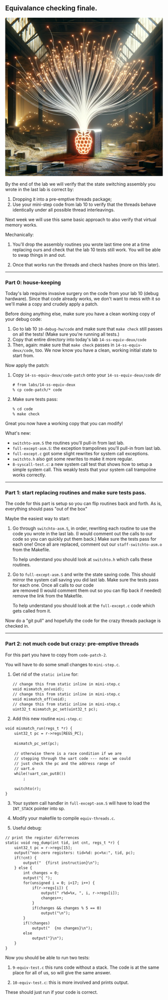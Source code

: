 ## Equivalance checking finale.


<p align="center">
  <img src="images/pi-threads.jpg" width="700" />
</p>



By the end of the lab we will verify that the state switching assembly you wrote 
in the last lab is correct by:
 1. Dropping it into a pre-emptive threads package;
 2. Use your mini-step code from lab 10 to verify that the threads behave 
    identically under all possible thread interleavings.

Next week we will use this same basic approach to also verify that
virtual memory works.

Mechanically:
 1. You'll drop the assembly routines you wrote last time one at a time 
    replacing ours and check that the lab 10 tests still work.  You will
    be able to swap things in and out.

 2. Once that works run the threads and check hashes (more on this later).

----------------------------------------------------------------------
### Part 0: house-keeping

Today's lab requires invasive surgery on the code from your lab 10 (debug
hardware). Since that code already works, we don't want to mess with it
so we'll make a copy and crudely apply a patch.

Before doing anything else, make sure you have a clean working copy of
your debug code:

 1. Go to lab 10 `10-debug-hw/code` and make sure that `make check`
    still passes on all the tests!  (Make sure you're running all tests.)
 2. Copy that entire directory into today's lab `14-ss-equiv-deux/code`
 3. Then, again: make sure that `make check` passes in
    `14-ss-equiv-deux/code`, too.  We now know you have a clean, working
    initial state to start from.

Now apply the patch:
 1. Copy `14-ss-equiv-deux/code-patch` onto your `14-ss-equiv-deux/code` dir

        # from labs/14-ss-equiv-deux  
        % cp code-patch/* code 

 2. Make sure tests pass:

        % cd code
        % make check

Great you now have a working copy that you can modify!

What's new:
 - `switchto-asm.S` the routines you'll pull-in from last lab.
 - `full-except-asm.S`: the exception trampolines you'll pull-in from
    last lab.
 - `full-except.c` got some slight rewrites for system call exceptions.
 - `switchto.h` also got some rewrites to make it more regular.
 - `8-syscall-test.c`: a new system call test that shows how to setup
    a simple system call.  This weakly tests that your system call
    trampoline works correctly.

----------------------------------------------------------------------
### Part 1: start replacing routines and make sure tests pass.

The code for this part is setup so you can flip routines back and forth.
As is, everything should pass "out of the box"

Maybe the easiest way to start:
  1. Go through `switchto-asm.S`, in order, rewriting each routine to
     use the code you wrote in the last lab. (I would comment out the
     calls to our code so you can quickly put them back.) Make sure the
     tests pass for each one!  Once all are replaced, comment out our
     `staff-switchto-asm.o` from the Makefile.

     To help understand you should look at `switchto.h` which calls these 
     routines.

  2. Go to `full-except-asm.S` and write the state saving code.  This should
     mirror the system call saving you did last lab. 
     Make sure the tests pass for each one.  Once all calls to our code     
     are removed (I would comment them out so you can flip back if needed)
     remove the link from the Makefile.

     To help understand you should look at the `full-except.c` code which
     gets called from it.

Now do a "git pull" and hopefully the code for the crazy threads package
is checked in.

----------------------------------------------------------------------
### Part 2: not much code but crazy: pre-emptive threads

For this part you have to copy from `code-patch-2`.

You will have to do some small changes to `mini-step.c`.

 1. Get rid of the `static inline` for:


        // change this from static inline in mini-step.c
        void mismatch_on(void);
        // change this from static inline in mini-step.c
        void mismatch_off(void);
        // change this from static inline in mini-step.c
        uint32_t mismatch_pc_set(uint32_t pc);

 2.  Add this new routine `mini-step.c`:

    void mismatch_run(regs_t *r) {
        uint32_t pc = r->regs[REGS_PC];

        mismatch_pc_set(pc);

        // otherwise there is a race condition if we are 
        // stepping through the uart code --- note: we could
        // just check the pc and the address range of
        // uart.o
        while(!uart_can_put8())
            ;

        switchto(r);
    }

  3. Your system call handler in `full-except-asm.S` will have to load the
     `INT_STACK` pointer into sp.

  4. Modify your makefile to compile `equiv-threads.c`.


  5. Useful debug:

```
// print the register diferrences
static void reg_dump(int tid, int cnt, regs_t *r) {
    uint32_t pc = r->regs[15];
    output("non-zero registers: tid=%d: pc=%x:", tid, pc);
    if(!cnt) {
        output("  {first instruction}\n");
    } else {
        int changes = 0;
        output("{ ");
        for(unsigned i = 0; i<17; i++) {
            if(r->regs[i]) {
                output(" r%d=%x, ", i, r->regs[i]);
                changes++;
            }
            if(changes && changes % 5 == 0)
                output("\n");
        }
        if(!changes)
            output("  {no changes}\n");
        else
            output("}\n");
    }
}
```



Now you should be able to run two tests:
  1. `9-equiv-test.c` this runs code without a stack.  The code is at
      the same place for all of us, so will give the same answer.

  2. `10-equiv-test.c`: this is more involved and prints output.

These should just run if your code is correct.

